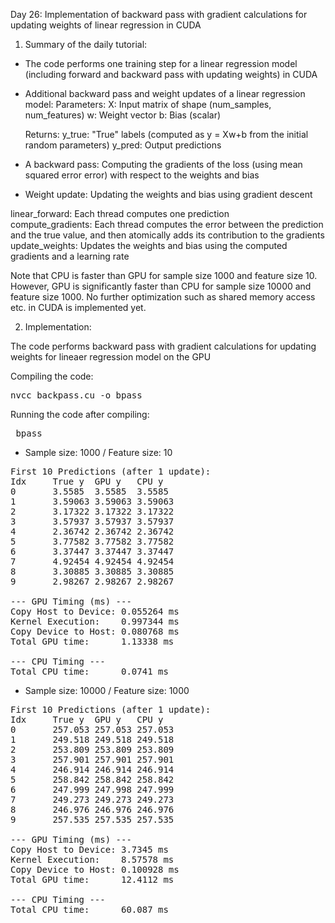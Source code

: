 Day 26: Implementation of backward pass with gradient calculations for updating weights of linear regression in CUDA

1) Summary of the daily tutorial:

- The code performs one training step for a linear regression model (including forward and backward pass with updating weights) in CUDA

- Additional backward pass and weight updates of a linear regression model:
    Parameters:
    X: Input matrix of shape (num_samples, num_features)
    w: Weight vector
    b: Bias (scalar)

    Returns:
    y_true: "True" labels (computed as y = Xw+b from the initial random parameters)
    y_pred: Output predictions

- A backward pass: Computing the gradients of the loss (using mean squared error error) with respect to the weights and bias  
- Weight update: Updating the weights and bias using gradient descent  

linear_forward: Each thread computes one prediction  
compute_gradients: Each thread computes the error between the prediction and the true value, and then atomically adds its contribution to the gradients  
update_weights: Updates the weights and bias using the computed gradients and a learning rate  

Note that CPU is faster than GPU for sample size 1000 and feature size 10. However, GPU is significantly faster than CPU for sample size 10000 and feature size 1000. No further optimization such as shared memory access etc. in CUDA is implemented yet.

2) Implementation:

The code performs backward pass with gradient calculations for updating weights for lineaer regression model on the GPU

Compiling the code:  

<pre>nvcc backpass.cu -o bpass</pre>

Running the code after compiling: 
<pre> bpass </pre>

- Sample size: 1000 / Feature size: 10  

<pre>First 10 Predictions (after 1 update):
Idx     True y  GPU y   CPU y
0       3.5585  3.5585  3.5585
1       3.59063 3.59063 3.59063
2       3.17322 3.17322 3.17322
3       3.57937 3.57937 3.57937
4       2.36742 2.36742 2.36742
5       3.77582 3.77582 3.77582
6       3.37447 3.37447 3.37447
7       4.92454 4.92454 4.92454
8       3.30885 3.30885 3.30885
9       2.98267 2.98267 2.98267

--- GPU Timing (ms) ---
Copy Host to Device: 0.055264 ms
Kernel Execution:    0.997344 ms
Copy Device to Host: 0.080768 ms
Total GPU time:      1.13338 ms

--- CPU Timing ---
Total CPU time:      0.0741 ms</pre>

- Sample size: 10000 / Feature size: 1000  

<pre>First 10 Predictions (after 1 update):
Idx     True y  GPU y   CPU y
0       257.053 257.053 257.053
1       249.518 249.518 249.518
2       253.809 253.809 253.809
3       257.901 257.901 257.901
4       246.914 246.914 246.914
5       258.842 258.842 258.842
6       247.999 247.998 247.999
7       249.273 249.273 249.273
8       246.976 246.976 246.976
9       257.535 257.535 257.535

--- GPU Timing (ms) ---
Copy Host to Device: 3.7345 ms
Kernel Execution:    8.57578 ms
Copy Device to Host: 0.100928 ms
Total GPU time:      12.4112 ms

--- CPU Timing ---
Total CPU time:      60.087 ms</pre>